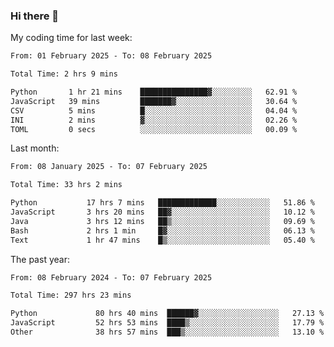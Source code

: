 ### Hi there 👋

My coding time for last week:

<!--START_SECTION:week-->

```txt
From: 01 February 2025 - To: 08 February 2025

Total Time: 2 hrs 9 mins

Python       1 hr 21 mins    ███████████████▓░░░░░░░░░   62.91 %
JavaScript   39 mins         ███████▓░░░░░░░░░░░░░░░░░   30.64 %
CSV          5 mins          █░░░░░░░░░░░░░░░░░░░░░░░░   04.04 %
INI          2 mins          ▓░░░░░░░░░░░░░░░░░░░░░░░░   02.26 %
TOML         0 secs          ░░░░░░░░░░░░░░░░░░░░░░░░░   00.09 %
```

<!--END_SECTION:week-->

Last month:

<!--START_SECTION:month-->

```txt
From: 08 January 2025 - To: 07 February 2025

Total Time: 33 hrs 2 mins

Python           17 hrs 7 mins   █████████████░░░░░░░░░░░░   51.86 %
JavaScript       3 hrs 20 mins   ██▓░░░░░░░░░░░░░░░░░░░░░░   10.12 %
Java             3 hrs 12 mins   ██▒░░░░░░░░░░░░░░░░░░░░░░   09.69 %
Bash             2 hrs 1 min     █▓░░░░░░░░░░░░░░░░░░░░░░░   06.13 %
Text             1 hr 47 mins    █▒░░░░░░░░░░░░░░░░░░░░░░░   05.40 %
```

<!--END_SECTION:month-->

The past year:

<!--START_SECTION:year-->

```txt
From: 08 February 2024 - To: 07 February 2025

Total Time: 297 hrs 23 mins

Python             80 hrs 40 mins  ██████▓░░░░░░░░░░░░░░░░░░   27.13 %
JavaScript         52 hrs 53 mins  ████▒░░░░░░░░░░░░░░░░░░░░   17.79 %
Other              38 hrs 57 mins  ███▒░░░░░░░░░░░░░░░░░░░░░   13.10 %
```

<!--END_SECTION:year-->
